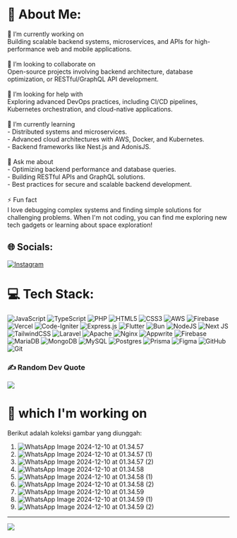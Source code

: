 # 💫 About Me:
🔭 I’m currently working on  <br>Building scalable backend systems, microservices, and APIs for high-performance web and mobile applications.<br><br>👯 I’m looking to collaborate on  <br>Open-source projects involving backend architecture, database optimization, or RESTful/GraphQL API development.<br><br>🤝 I’m looking for help with  <br>Exploring advanced DevOps practices, including CI/CD pipelines, Kubernetes orchestration, and cloud-native applications.<br><br>🌱 I’m currently learning  <br>- Distributed systems and microservices.  <br>- Advanced cloud architectures with AWS, Docker, and Kubernetes.  <br>- Backend frameworks like Nest.js and AdonisJS.<br><br>💬 Ask me about  <br>- Optimizing backend performance and database queries.  <br>- Building RESTful APIs and GraphQL solutions.  <br>- Best practices for secure and scalable backend development.  <br><br>⚡ Fun fact  <br>I love debugging complex systems and finding simple solutions for challenging problems. When I'm not coding, you can find me exploring new tech gadgets or learning about space exploration!<br>


## 🌐 Socials:
[![Instagram](https://img.shields.io/badge/Instagram-%23E4405F.svg?logo=Instagram&logoColor=white)](https://instagram.com/ours.96) 

# 💻 Tech Stack:
![JavaScript](https://img.shields.io/badge/javascript-%23323330.svg?style=for-the-badge&logo=javascript&logoColor=%23F7DF1E) ![TypeScript](https://img.shields.io/badge/typescript-%23007ACC.svg?style=for-the-badge&logo=typescript&logoColor=white) ![PHP](https://img.shields.io/badge/php-%23777BB4.svg?style=for-the-badge&logo=php&logoColor=white) ![HTML5](https://img.shields.io/badge/html5-%23E34F26.svg?style=for-the-badge&logo=html5&logoColor=white) ![CSS3](https://img.shields.io/badge/css3-%231572B6.svg?style=for-the-badge&logo=css3&logoColor=white) ![AWS](https://img.shields.io/badge/AWS-%23FF9900.svg?style=for-the-badge&logo=amazon-aws&logoColor=white) ![Firebase](https://img.shields.io/badge/firebase-%23039BE5.svg?style=for-the-badge&logo=firebase) ![Vercel](https://img.shields.io/badge/vercel-%23000000.svg?style=for-the-badge&logo=vercel&logoColor=white) ![Code-Igniter](https://img.shields.io/badge/CodeIgniter-%23EF4223.svg?style=for-the-badge&logo=codeIgniter&logoColor=white) ![Express.js](https://img.shields.io/badge/express.js-%23404d59.svg?style=for-the-badge&logo=express&logoColor=%2361DAFB) ![Flutter](https://img.shields.io/badge/Flutter-%2302569B.svg?style=for-the-badge&logo=Flutter&logoColor=white) ![Bun](https://img.shields.io/badge/Bun-%23000000.svg?style=for-the-badge&logo=bun&logoColor=white) ![NodeJS](https://img.shields.io/badge/node.js-6DA55F?style=for-the-badge&logo=node.js&logoColor=white) ![Next JS](https://img.shields.io/badge/Next-black?style=for-the-badge&logo=next.js&logoColor=white) ![TailwindCSS](https://img.shields.io/badge/tailwindcss-%2338B2AC.svg?style=for-the-badge&logo=tailwind-css&logoColor=white) ![Laravel](https://img.shields.io/badge/laravel-%23FF2D20.svg?style=for-the-badge&logo=laravel&logoColor=white) ![Apache](https://img.shields.io/badge/apache-%23D42029.svg?style=for-the-badge&logo=apache&logoColor=white) ![Nginx](https://img.shields.io/badge/nginx-%23009639.svg?style=for-the-badge&logo=nginx&logoColor=white) ![Appwrite](https://img.shields.io/badge/Appwrite-%23FD366E.svg?style=for-the-badge&logo=appwrite&logoColor=white) ![Firebase](https://img.shields.io/badge/firebase-a08021?style=for-the-badge&logo=firebase&logoColor=ffcd34) ![MariaDB](https://img.shields.io/badge/MariaDB-003545?style=for-the-badge&logo=mariadb&logoColor=white) ![MongoDB](https://img.shields.io/badge/MongoDB-%234ea94b.svg?style=for-the-badge&logo=mongodb&logoColor=white) ![MySQL](https://img.shields.io/badge/mysql-4479A1.svg?style=for-the-badge&logo=mysql&logoColor=white) ![Postgres](https://img.shields.io/badge/postgres-%23316192.svg?style=for-the-badge&logo=postgresql&logoColor=white) ![Prisma](https://img.shields.io/badge/Prisma-3982CE?style=for-the-badge&logo=Prisma&logoColor=white) ![Figma](https://img.shields.io/badge/figma-%23F24E1E.svg?style=for-the-badge&logo=figma&logoColor=white) ![GitHub](https://img.shields.io/badge/github-%23121011.svg?style=for-the-badge&logo=github&logoColor=white) ![Git](https://img.shields.io/badge/git-%23F05033.svg?style=for-the-badge&logo=git&logoColor=white)

### ✍️ Random Dev Quote
![](https://quotes-github-readme.vercel.app/api?type=horizontal&theme=radical)

# 📸 which I'm working on

Berikut adalah koleksi gambar yang diunggah:

1. ![WhatsApp Image 2024-12-10 at 01.34.57](images/WhatsApp%20Image%202024-12-10%20at%2001.34.57.jpeg)
2. ![WhatsApp Image 2024-12-10 at 01.34.57 (1)](images/WhatsApp%20Image%202024-12-10%20at%2001.34.57%20(1).jpeg)
3. ![WhatsApp Image 2024-12-10 at 01.34.57 (2)](images/WhatsApp%20Image%202024-12-10%20at%2001.34.57%20(2).jpeg)
4. ![WhatsApp Image 2024-12-10 at 01.34.58](images/WhatsApp%20Image%202024-12-10%20at%2001.34.58.jpeg)
5. ![WhatsApp Image 2024-12-10 at 01.34.58 (1)](images/WhatsApp%20Image%202024-12-10%20at%2001.34.58%20(1).jpeg)
6. ![WhatsApp Image 2024-12-10 at 01.34.58 (2)](images/WhatsApp%20Image%202024-12-10%20at%2001.34.58%20(2).jpeg)
7. ![WhatsApp Image 2024-12-10 at 01.34.59](images/WhatsApp%20Image%202024-12-10%20at%2001.34.59.jpeg)
8. ![WhatsApp Image 2024-12-10 at 01.34.59 (1)](images/WhatsApp%20Image%202024-12-10%20at%2001.34.59%20(1).jpeg)
9. ![WhatsApp Image 2024-12-10 at 01.34.59 (2)](images/WhatsApp%20Image%202024-12-10%20at%2001.34.59%20(2).jpeg)

---
[![](https://visitcount.itsvg.in/api?id=iwanazhari&icon=0&color=0)](https://visitcount.itsvg.in)

<!-- Proudly created with GPRM ( https://gprm.itsvg.in ) -->
